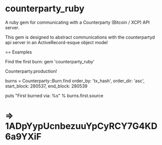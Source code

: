 counterparty_ruby
=================
A ruby gem for communicating with a Counterparty (Bitcoin / XCP) API server.

This gem is designed to abstract communications with the counterpartyd api server in an ActiveRecord-esque object model

== Examples

Find the first burn:
  gem 'counterparty_ruby'

  Counterparty.production!

  burns = Counterparty::Burn.find order_by: 'tx_hash', order_dir: 'asc', 
    start_block: 280537, end_block: 280539

  puts "First burned via: %s" % burns.first.source
  # => 1ADpYypUcnbezuuYpCyRCY7G4KD6a9YXiF


